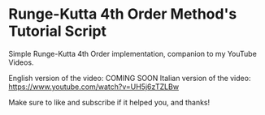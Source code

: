 # Runge-Kutta 4th Order Method's Tutorial Script
Simple Runge-Kutta 4th Order implementation, companion to my YouTube Videos.

English version of the video: COMING SOON
Italian version of the video: https://www.youtube.com/watch?v=UH5j6zTZLBw

Make sure to like and subscribe if it helped you, and thanks!
